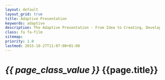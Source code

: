 ```yaml
---
layout: default
layout_grid: true
title: Adaptive Presentation
keywords: adaptive
description: The Adaptive Presentation - From Idea to Creating, Developing, Building & Distributing Apps As-A-Service. Where we come from and where we are going!
class: fa fa-film
sitemap:
priority: 1.0
lastmod: 2015-10-27T11:07:00+01:00
---
```


<h1><i class="{{ page.class }}" style="width: 55px;">{{ page_class_value }}</i> {{page.title}}</h1>